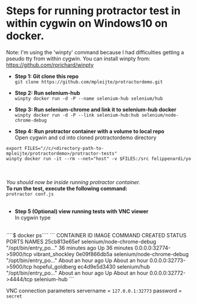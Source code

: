 # Steps for running protractor test in within cygwin on Windows10 on docker. 

Note: I'm using the 'winpty' command because I had difficulties getting a pseudo tty from within cygwin. 
You can install winpty from: https://github.com/rprichard/winpty



* **Step 1: Git clone this repo**<br />
```git clone https://github.com/mpleijte/protractordemo.git```

* **Step 2: Run selenium-hub**<br />
```winpty docker run -d -P --name selenium-hub selenium/hub```


* **Step 3: Run selenium-chrome and link it to selenium-hub docker**<br />
```winpty docker run -d -P --link selenium-hub:hub selenium/node-chrome-debug```


* **Step 4: Run protractor container with a volume to local repo**<br />
Open cygwin and cd into cloned protractordemo directory<br />
```
export FILES="//c/<directory-path-to-mpleijte/protractordemo>/protractor-tests"
winpty docker run -it --rm --net="host" -v $FILES:/src felippenardi/yo
```
<br /><br />
_You should now be inside running protractor container._ 
<br />**To run the test, execute the following command:** <br />
```protractor conf.js```
<br />
<br />
* **Step 5 (Optional) view running tests with VNC viewer**
<br /> In cygwin type
<br />
````$ docker ps````
```
CONTAINER ID        IMAGE                        COMMAND                  CREATED             STATUS              PORTS                     NAMES
25cb813e65ef        selenium/node-chrome-debug   "/opt/bin/entry_po..."   36 minutes ago      Up 36 minutes       0.0.0.0:32774->5900/tcp   vibrant_shockley
0e09f866db5a        selenium/node-chrome-debug   "/opt/bin/entry_po..."   About an hour ago   Up About an hour    0.0.0.0:32773->5900/tcp   hopeful_goldberg
ec4d9e5d3430        selenium/hub                 "/opt/bin/entry_po..."   About an hour ago   Up About an hour    0.0.0.0:32772->4444/tcp   selenium-hub
```

VNC connection parameters
servername = ```127.0.0.1:32773```
password = ```secret```


